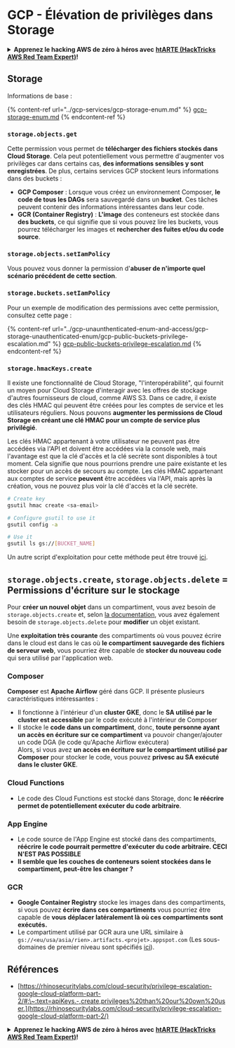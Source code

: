 # GCP - Élévation de privilèges dans Storage

<details>

<summary><strong>Apprenez le hacking AWS de zéro à héros avec</strong> <a href="https://training.hacktricks.xyz/courses/arte"><strong>htARTE (HackTricks AWS Red Team Expert)</strong></a><strong>!</strong></summary>

Autres moyens de soutenir HackTricks :

* Si vous souhaitez voir votre **entreprise annoncée dans HackTricks** ou **télécharger HackTricks en PDF**, consultez les [**PLANS D'ABONNEMENT**](https://github.com/sponsors/carlospolop)!
* Obtenez le [**merchandising officiel PEASS & HackTricks**](https://peass.creator-spring.com)
* Découvrez [**La Famille PEASS**](https://opensea.io/collection/the-peass-family), notre collection d'[**NFTs**](https://opensea.io/collection/the-peass-family) exclusifs
* **Rejoignez le** 💬 [**groupe Discord**](https://discord.gg/hRep4RUj7f) ou le [**groupe Telegram**](https://t.me/peass) ou **suivez-moi** sur **Twitter** 🐦 [**@carlospolopm**](https://twitter.com/carlospolopm)**.**
* **Partagez vos astuces de hacking en soumettant des PR aux dépôts github** [**HackTricks**](https://github.com/carlospolop/hacktricks) et [**HackTricks Cloud**](https://github.com/carlospolop/hacktricks-cloud).

</details>

## Storage

Informations de base :

{% content-ref url="../gcp-services/gcp-storage-enum.md" %}
[gcp-storage-enum.md](../gcp-services/gcp-storage-enum.md)
{% endcontent-ref %}

### `storage.objects.get`

Cette permission vous permet de **télécharger des fichiers stockés dans Cloud Storage**. Cela peut potentiellement vous permettre d'augmenter vos privilèges car dans certains cas, **des informations sensibles y sont enregistrées**. De plus, certains services GCP stockent leurs informations dans des buckets :

* **GCP Composer** : Lorsque vous créez un environnement Composer, **le code de tous les DAGs** sera sauvegardé dans un **bucket**. Ces tâches peuvent contenir des informations intéressantes dans leur code.
* **GCR (Container Registry)** : **L'image** des conteneurs est stockée dans **des buckets**, ce qui signifie que si vous pouvez lire les buckets, vous pourrez télécharger les images et **rechercher des fuites et/ou du code source**.

### `storage.objects.setIamPolicy`

Vous pouvez vous donner la permission d'**abuser de n'importe quel scénario précédent de cette section**.

### **`storage.buckets.setIamPolicy`**

Pour un exemple de modification des permissions avec cette permission, consultez cette page :

{% content-ref url="../gcp-unaunthenticated-enum-and-access/gcp-storage-unauthenticated-enum/gcp-public-buckets-privilege-escalation.md" %}
[gcp-public-buckets-privilege-escalation.md](../gcp-unaunthenticated-enum-and-access/gcp-storage-unauthenticated-enum/gcp-public-buckets-privilege-escalation.md)
{% endcontent-ref %}

### `storage.hmacKeys.create`

Il existe une fonctionnalité de Cloud Storage, "l'interopérabilité", qui fournit un moyen pour Cloud Storage d'interagir avec les offres de stockage d'autres fournisseurs de cloud, comme AWS S3. Dans ce cadre, il existe des clés HMAC qui peuvent être créées pour les comptes de service et les utilisateurs réguliers. Nous pouvons **augmenter les permissions de Cloud Storage en créant une clé HMAC pour un compte de service plus privilégié**.

Les clés HMAC appartenant à votre utilisateur ne peuvent pas être accédées via l'API et doivent être accédées via la console web, mais l'avantage est que la clé d'accès et la clé secrète sont disponibles à tout moment. Cela signifie que nous pourrions prendre une paire existante et les stocker pour un accès de secours au compte. Les clés HMAC appartenant aux comptes de service **peuvent** être accédées via l'API, mais après la création, vous ne pouvez plus voir la clé d'accès et la clé secrète.
```bash
# Create key
gsutil hmac create <sa-email>

# Configure gsutil to use it
gsutil config -a

# Use it
gsutil ls gs://[BUCKET_NAME]
```
Un autre script d'exploitation pour cette méthode peut être trouvé [ici](https://github.com/RhinoSecurityLabs/GCP-IAM-Privilege-Escalation/blob/master/ExploitScripts/storage.hmacKeys.create.py).

## `storage.objects.create`, `storage.objects.delete` = Permissions d'écriture sur le stockage

Pour **créer un nouvel objet** dans un compartiment, vous avez besoin de `storage.objects.create` et, selon [la documentation](https://cloud.google.com/storage/docs/access-control/iam-permissions#object_permissions), vous avez également besoin de `storage.objects.delete` pour **modifier** un objet existant.

Une **exploitation très courante** des compartiments où vous pouvez écrire dans le cloud est dans le cas où **le compartiment sauvegarde des fichiers de serveur web**, vous pourriez être capable de **stocker du nouveau code** qui sera utilisé par l'application web.

### Composer

**Composer** est **Apache Airflow** géré dans GCP. Il présente plusieurs caractéristiques intéressantes :

* Il fonctionne à l'intérieur d'un **cluster GKE**, donc le **SA utilisé par le cluster est accessible** par le code exécuté à l'intérieur de Composer
* Il stocke le **code dans un compartiment**, donc, **toute personne ayant un accès en écriture sur ce compartiment** va pouvoir changer/ajouter un code DGA (le code qu'Apache Airflow exécutera)\
Alors, si vous avez **un accès en écriture sur le compartiment utilisé par Composer** pour stocker le code, vous pouvez **privesc au SA exécuté dans le cluster GKE**.

### Cloud Functions

* Le code des Cloud Functions est stocké dans Storage, donc **le réécrire permet de potentiellement exécuter du code arbitraire**.

### App Engine

* Le code source de l'App Engine est stocké dans des compartiments, **réécrire le code pourrait permettre d'exécuter du code arbitraire. CECI N'EST PAS POSSIBLE**
* **Il semble que les couches de conteneurs soient stockées dans le compartiment, peut-être les changer ?**

### GCR

* **Google Container Registry** stocke les images dans des compartiments, si vous pouvez **écrire dans ces compartiments** vous pourriez être capable de **vous déplacer latéralement là où ces compartiments sont exécutés.**
* Le compartiment utilisé par GCR aura une URL similaire à `gs://<eu/usa/asia/rien>.artifacts.<projet>.appspot.com` (Les sous-domaines de premier niveau sont spécifiés [ici](https://cloud.google.com/container-registry/docs/pushing-and-pulling)).

## **Références**

* [https://rhinosecuritylabs.com/cloud-security/privilege-escalation-google-cloud-platform-part-2/#:\~:text=apiKeys.-,create,privileges%20than%20our%20own%20user.](https://rhinosecuritylabs.com/cloud-security/privilege-escalation-google-cloud-platform-part-2/)

<details>

<summary><strong>Apprenez le hacking AWS de zéro à héros avec</strong> <a href="https://training.hacktricks.xyz/courses/arte"><strong>htARTE (HackTricks AWS Red Team Expert)</strong></a><strong>!</strong></summary>

Autres moyens de soutenir HackTricks :

* Si vous souhaitez voir votre **entreprise annoncée dans HackTricks** ou **télécharger HackTricks en PDF**, consultez les [**PLANS D'ABONNEMENT**](https://github.com/sponsors/carlospolop)!
* Obtenez le [**merchandising officiel PEASS & HackTricks**](https://peass.creator-spring.com)
* Découvrez [**La Famille PEASS**](https://opensea.io/collection/the-peass-family), notre collection d'[**NFTs**](https://opensea.io/collection/the-peass-family) exclusifs
* **Rejoignez le** 💬 [**groupe Discord**](https://discord.gg/hRep4RUj7f) ou le [**groupe telegram**](https://t.me/peass) ou **suivez** moi sur **Twitter** 🐦 [**@carlospolopm**](https://twitter.com/carlospolopm)**.**
* **Partagez vos astuces de hacking en soumettant des PR aux dépôts github** [**HackTricks**](https://github.com/carlospolop/hacktricks) et [**HackTricks Cloud**](https://github.com/carlospolop/hacktricks-cloud).

</details>
